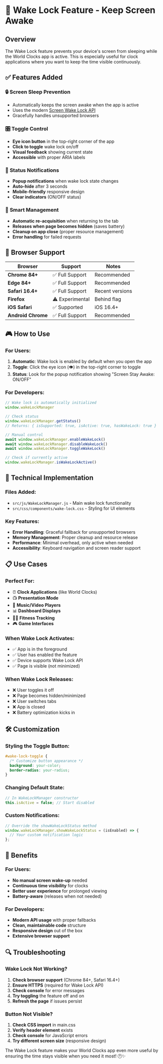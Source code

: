 # 🔋 Wake Lock Feature - Keep Screen Awake

## Overview
The Wake Lock feature prevents your device's screen from sleeping while the World Clocks app is active. This is especially useful for clock applications where you want to keep the time visible continuously.

## ✅ Features Added

### 🔒 **Screen Sleep Prevention**
- Automatically keeps the screen awake when the app is active
- Uses the modern [Screen Wake Lock API](https://developer.mozilla.org/en-US/docs/Web/API/Screen_Wake_Lock_API)
- Gracefully handles unsupported browsers

### 🎛️ **Toggle Control**
- **Eye icon button** in the top-right corner of the app
- **Click to toggle** wake lock on/off
- **Visual feedback** showing current state
- **Accessible** with proper ARIA labels

### 📱 **Status Notifications**
- **Popup notifications** when wake lock state changes
- **Auto-hide** after 3 seconds
- **Mobile-friendly** responsive design
- **Clear indicators** (ON/OFF status)

### 🔄 **Smart Management**
- **Automatic re-acquisition** when returning to the tab
- **Releases when page becomes hidden** (saves battery)
- **Cleanup on app close** (proper resource management)
- **Error handling** for failed requests

## 📱 Browser Support

| Browser | Support | Notes |
|---------|---------|-------|
| **Chrome 84+** | ✅ Full Support | Recommended |
| **Edge 84+** | ✅ Full Support | Recommended |
| **Safari 16.4+** | ✅ Full Support | Recent versions |
| **Firefox** | ⚠️ Experimental | Behind flag |
| **iOS Safari** | ✅ Supported | iOS 16.4+ |
| **Android Chrome** | ✅ Full Support | Recommended |

## 🎮 How to Use

### For Users:
1. **Automatic**: Wake lock is enabled by default when you open the app
2. **Toggle**: Click the eye icon (👁️) in the top-right corner to toggle
3. **Status**: Look for the popup notification showing "Screen Stay Awake: ON/OFF"

### For Developers:
```javascript
// Wake lock is automatically initialized
window.wakeLockManager

// Check status
window.wakeLockManager.getStatus()
// Returns: { isSupported: true, isActive: true, hasWakeLock: true }

// Manual control
await window.wakeLockManager.enableWakeLock()
await window.wakeLockManager.disableWakeLock()
await window.wakeLockManager.toggleWakeLock()

// Check if currently active
window.wakeLockManager.isWakeLockActive()
```

## 🔧 Technical Implementation

### Files Added:
- `src/js/WakeLockManager.js` - Main wake lock functionality
- `src/css/components/wake-lock.css` - Styling for UI elements

### Key Features:
- **Error Handling**: Graceful fallback for unsupported browsers
- **Memory Management**: Proper cleanup and resource release
- **Performance**: Minimal overhead, only active when needed
- **Accessibility**: Keyboard navigation and screen reader support

## 📋 Use Cases

### Perfect For:
- ⏰ **Clock Applications** (like World Clocks)
- 📺 **Presentation Mode**
- 🎵 **Music/Video Players**
- 📊 **Dashboard Displays**
- 🏃‍♂️ **Fitness Tracking**
- 🎮 **Game Interfaces**

### When Wake Lock Activates:
- ✅ App is in the foreground
- ✅ User has enabled the feature
- ✅ Device supports Wake Lock API
- ✅ Page is visible (not minimized)

### When Wake Lock Releases:
- ❌ User toggles it off
- ❌ Page becomes hidden/minimized
- ❌ User switches tabs
- ❌ App is closed
- ❌ Battery optimization kicks in

## 🛠️ Customization

### Styling the Toggle Button:
```css
#wake-lock-toggle {
  /* Customize button appearance */
  background: your-color;
  border-radius: your-radius;
}
```

### Changing Default State:
```javascript
// In WakeLockManager constructor
this.isActive = false; // Start disabled
```

### Custom Notifications:
```javascript
// Override the showWakeLockStatus method
window.wakeLockManager.showWakeLockStatus = (isEnabled) => {
  // Your custom notification logic
};
```

## 🚀 Benefits

### For Users:
- **No manual screen wake-up** needed
- **Continuous time visibility** for clocks
- **Better user experience** for prolonged viewing
- **Battery-aware** (releases when not needed)

### For Developers:
- **Modern API usage** with proper fallbacks
- **Clean, maintainable code** structure
- **Responsive design** out of the box
- **Extensive browser support**

## 🔍 Troubleshooting

### Wake Lock Not Working?
1. **Check browser support** (Chrome 84+, Safari 16.4+)
2. **Ensure HTTPS** (required for Wake Lock API)
3. **Check console** for error messages
4. **Try toggling** the feature off and on
5. **Refresh the page** if issues persist

### Button Not Visible?
1. **Check CSS import** in main.css
2. **Verify header element** exists
3. **Check console** for JavaScript errors
4. **Try different screen size** (responsive design)

The Wake Lock feature makes your World Clocks app even more useful by ensuring the time stays visible when you need it most! 🕐✨
